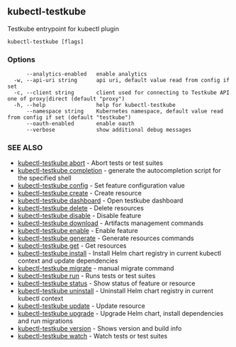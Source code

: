 ## kubectl-testkube

Testkube entrypoint for kubectl plugin

```
kubectl-testkube [flags]
```

### Options

```
      --analytics-enabled   enable analytics
  -w, --api-uri string      api uri, default value read from config if set
  -c, --client string       client used for connecting to Testkube API one of proxy|direct (default "proxy")
  -h, --help                help for kubectl-testkube
      --namespace string    Kubernetes namespace, default value read from config if set (default "testkube")
      --oauth-enabled       enable oauth
      --verbose             show additional debug messages
```

### SEE ALSO

* [kubectl-testkube abort](kubectl-testkube_abort.md)	 - Abort tests or test suites
* [kubectl-testkube completion](kubectl-testkube_completion.md)	 - generate the autocompletion script for the specified shell
* [kubectl-testkube config](kubectl-testkube_config.md)	 - Set feature configuration value
* [kubectl-testkube create](kubectl-testkube_create.md)	 - Create resource
* [kubectl-testkube dashboard](kubectl-testkube_dashboard.md)	 - Open testkube dashboard
* [kubectl-testkube delete](kubectl-testkube_delete.md)	 - Delete resources
* [kubectl-testkube disable](kubectl-testkube_disable.md)	 - Disable feature
* [kubectl-testkube download](kubectl-testkube_download.md)	 - Artifacts management commands
* [kubectl-testkube enable](kubectl-testkube_enable.md)	 - Enable feature
* [kubectl-testkube generate](kubectl-testkube_generate.md)	 - Generate resources commands
* [kubectl-testkube get](kubectl-testkube_get.md)	 - Get resources
* [kubectl-testkube install](kubectl-testkube_install.md)	 - Install Helm chart registry in current kubectl context and update dependencies
* [kubectl-testkube migrate](kubectl-testkube_migrate.md)	 - manual migrate command
* [kubectl-testkube run](kubectl-testkube_run.md)	 - Runs tests or test suites
* [kubectl-testkube status](kubectl-testkube_status.md)	 - Show status of feature or resource
* [kubectl-testkube uninstall](kubectl-testkube_uninstall.md)	 - Uninstall Helm chart registry in current kubectl context
* [kubectl-testkube update](kubectl-testkube_update.md)	 - Update resource
* [kubectl-testkube upgrade](kubectl-testkube_upgrade.md)	 - Upgrade Helm chart, install dependencies and run migrations
* [kubectl-testkube version](kubectl-testkube_version.md)	 - Shows version and build info
* [kubectl-testkube watch](kubectl-testkube_watch.md)	 - Watch tests or test suites

